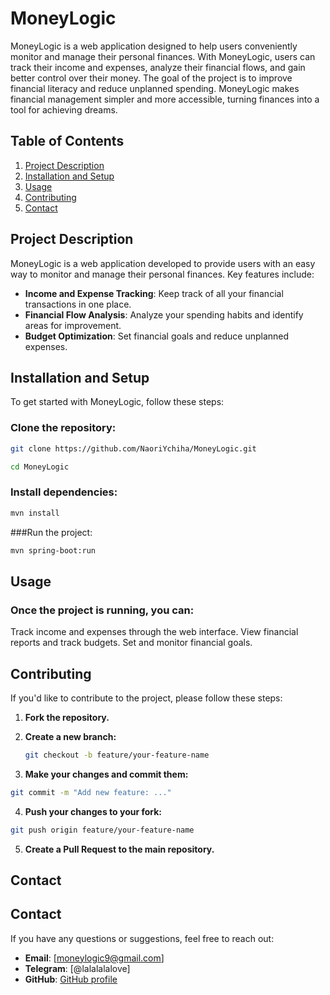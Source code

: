 # MoneyLogic

MoneyLogic is a web application designed to help users conveniently monitor and manage their personal finances. With MoneyLogic, users can track their income and expenses, analyze their financial flows, and gain better control over their money. The goal of the project is to improve financial literacy and reduce unplanned spending. MoneyLogic makes financial management simpler and more accessible, turning finances into a tool for achieving dreams.

## Table of Contents

1. [Project Description](#project-description)
2. [Installation and Setup](#installation-and-setup)
3. [Usage](#usage)
4. [Contributing](#contributing)
5. [Contact](#contact)

## Project Description

MoneyLogic is a web application developed to provide users with an easy way to monitor and manage their personal finances. Key features include:

- **Income and Expense Tracking**: Keep track of all your financial transactions in one place.
- **Financial Flow Analysis**: Analyze your spending habits and identify areas for improvement.
- **Budget Optimization**: Set financial goals and reduce unplanned expenses.

## Installation and Setup

To get started with MoneyLogic, follow these steps:

### Clone the repository:
```bash
git clone https://github.com/NaoriYchiha/MoneyLogic.git

cd MoneyLogic
```
### Install dependencies:
```bash
mvn install
```

###Run the project:
```bash
mvn spring-boot:run
```


## Usage
### Once the project is running, you can:

Track income and expenses through the web interface.
View financial reports and track budgets.
Set and monitor financial goals.


## Contributing

If you'd like to contribute to the project, please follow these steps:

1. **Fork the repository.**

2. **Create a new branch:**
   ```bash
   git checkout -b feature/your-feature-name
   ```
   
3. **Make your changes and commit them:**

  ```bash
  git commit -m "Add new feature: ..."
  ```

4. **Push your changes to your fork:**
  ```bash
git push origin feature/your-feature-name
```

5. **Create a Pull Request to the main repository.**


## Contact
## Contact

If you have any questions or suggestions, feel free to reach out:

- **Email**: [moneylogic9@gmail.com]
- **Telegram**: [@lalalalalove]
- **GitHub**: [GitHub profile](https://github.com/NaoriYchiha)

